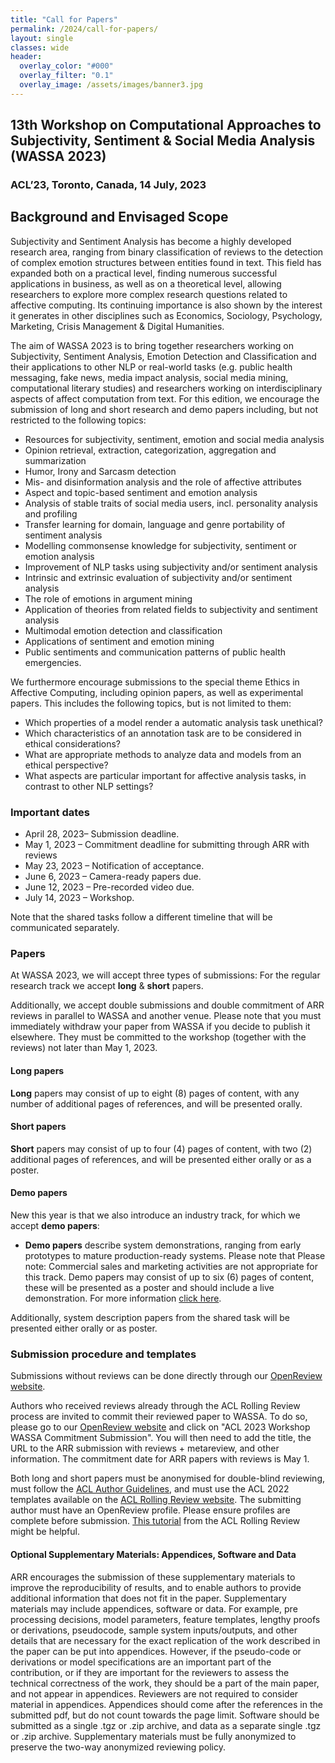 ```yaml
---
title: "Call for Papers"
permalink: /2024/call-for-papers/
layout: single
classes: wide
header:
  overlay_color: "#000"
  overlay_filter: "0.1"
  overlay_image: /assets/images/banner3.jpg
---
```


## 13th Workshop on Computational Approaches to Subjectivity, Sentiment & Social Media Analysis (WASSA 2023)
### ACL’23, Toronto, Canada, 14 July, 2023

## Background and Envisaged Scope
 Subjectivity and Sentiment Analysis has become a highly developed research area, ranging from binary classification of reviews to the detection of complex emotion structures between entities found in text. This field has expanded both on a practical level, finding numerous successful applications in business, as well as on a theoretical level, allowing researchers to explore more complex research questions related to affective computing. Its continuing importance is also shown by the interest it generates in other disciplines such as Economics, Sociology, Psychology, Marketing, Crisis Management & Digital Humanities.

The aim of WASSA 2023 is to bring together researchers working on Subjectivity, Sentiment Analysis, Emotion Detection and Classification and their applications to other NLP or real-world tasks (e.g. public health messaging, fake news, media impact analysis, social media mining, computational literary studies) and researchers working on interdisciplinary aspects of affect computation from text. For this edition, we encourage the submission of long and short research and demo papers including, but not restricted to the following topics:


- Resources for subjectivity, sentiment, emotion and social media analysis
- Opinion retrieval, extraction, categorization, aggregation and summarization
- Humor, Irony and Sarcasm detection
- Mis- and disinformation analysis and the role of affective attributes
- Aspect and topic-based sentiment and emotion analysis
- Analysis of stable traits of social media users, incl. personality analysis and profiling
- Transfer learning for domain, language and genre portability of sentiment analysis
- Modelling commonsense knowledge for subjectivity, sentiment or emotion analysis
- Improvement of NLP tasks using subjectivity and/or sentiment analysis
- Intrinsic and extrinsic evaluation of subjectivity and/or sentiment analysis
- The role of emotions in argument mining
- Application of theories from related fields to subjectivity and sentiment analysis
- Multimodal emotion detection and classification
- Applications of sentiment and emotion mining
- Public sentiments and communication patterns of public health emergencies.

We furthermore encourage submissions to the special theme Ethics in Affective Computing, including opinion papers, as well as experimental papers. This includes the following topics, but is not limited to them:

- Which properties of a model render a automatic analysis task unethical?
- Which characteristics of an annotation task are to be considered in ethical considerations?
- What are appropriate methods to analyze data and models from an ethical perspective?
- What aspects are particular important for affective analysis tasks, in contrast to other NLP
settings?


### Important dates

* April 28, 2023– Submission deadline.
* May 1, 2023 – Commitment deadline for submitting through ARR with reviews
* May 23, 2023 – Notification of acceptance.
* June 6, 2023 – Camera-ready papers due.
* June 12, 2023 – Pre-recorded video due.
* July 14, 2023 – Workshop.


Note that the shared tasks follow a different timeline that will be communicated separately.

### Papers


At WASSA 2023, we will accept three types of submissions:
For the regular research track we accept **long** & **short** papers.

Additionally, we accept double submissions and double commitment of ARR reviews in parallel to WASSA and another venue. Please note that you must immediately withdraw your paper from WASSA if you decide to publish it elsewhere. They must be committed to the workshop (together with the reviews) not later than May 1, 2023.

#### Long papers
**Long** papers may consist of up to eight (8) pages of content, with any number of additional pages of references, and will be presented orally.


#### Short papers
**Short** papers may consist of up to four (4) pages of content, with two (2) additional pages of references, and will be presented either orally or as a poster.


#### Demo papers
New this year is that we also introduce an industry track, for which we accept **demo papers**:

- **Demo papers** describe system demonstrations, ranging from early prototypes to mature production-ready systems. Please note that Please note: Commercial sales and marketing activities are not appropriate for this track. Demo papers may consist of up to six (6) pages of content, these will be presented as a poster and should include a live demonstration. For more information <a href="https://2023.aclweb.org/calls/system_demonstration/">click here</a>.

Additionally, system description papers from the shared task will be presented either orally or as poster.


### Submission procedure and templates

Submissions without reviews can be done directly through our [OpenReview website](https://openreview.net/group?id=aclweb.org/ACL/2023/Workshop/WASSA).

Authors who received reviews already through the ACL Rolling Review process are invited to commit their reviewed paper to WASSA. To do so, please go to our [OpenReview website](https://openreview.net/group?id=aclweb.org/ACL/2023/Workshop/WASSA) and click on "ACL 2023 Workshop WASSA Commitment Submission". You will then need to add the title, the URL to the ARR submission with reviews + metareview, and other information. The commitment date for ARR papers with reviews is May 1.

Both long and short papers must be anonymised for double-blind reviewing, must follow the [ACL Author Guidelines](https://www.aclweb.org/adminwiki/index.php?title=ACL_Author_Guidelines), and must use the ACL 2022 templates available on the [ACL Rolling Review website](https://aclrollingreview.org/cfp).
The submitting author must have an OpenReview profile. Please ensure profiles are complete before submission. [This tutorial](https://docs.google.com/presentation/d/1kJeoAfwbnFapUN0ySLSoOm11-2odz48DGS1DEzNs03k/edit#slide=id.gcfa2063058_0_0) from the ACL Rolling Review might be helpful.


#### Optional Supplementary Materials: Appendices, Software and Data
ARR encourages the submission of these supplementary materials to improve the reproducibility of results, and to enable authors to provide additional information that does not fit in the paper. Supplementary materials may include appendices, software or data. For example, pre processing decisions, model parameters, feature templates, lengthy proofs or derivations, pseudocode, sample system inputs/outputs, and other details that are necessary for the exact replication of the work described in the paper can be put into appendices. However, if the pseudo-code or derivations or model specifications are an important part of the contribution, or if they are important for the reviewers to assess the technical correctness of the work, they should be a part of the main paper, and not appear in appendices. Reviewers are not required to consider material in appendices.
Appendices should come after the references in the submitted pdf, but do not count towards the page limit. Software should be submitted as a single .tgz or .zip archive, and data as a separate single .tgz or .zip archive. Supplementary materials must be fully anonymized to preserve the two-way anonymized reviewing policy.

